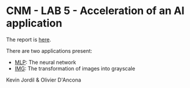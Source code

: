 # CNM - LAB 5 - Acceleration of an AI application


The report is [here](./rapport/student_template.pdf).

There are two applications present:
* [MLP](./MLP/): The neural network
* [IMG](./IMG/): The transformation of images into grayscale

Kevin Jordil & Olivier D'Ancona